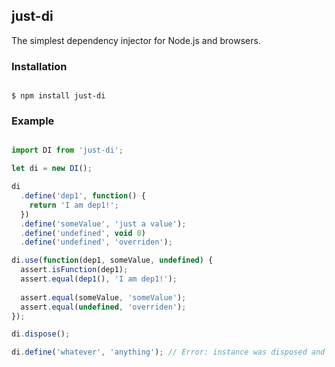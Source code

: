 ## just-di

The simplest dependency injector for Node.js and browsers.

### Installation

```

$ npm install just-di

```

### Example

```javascript

import DI from 'just-di';

let di = new DI();

di
  .define('dep1', function() {
    return 'I am dep1!';
  })
  .define('someValue', 'just a value');
  .define('undefined', void 0)
  .define('undefined', 'overriden');

di.use(function(dep1, someValue, undefined) {
  assert.isFunction(dep1);
  assert.equal(dep1(), 'I am dep1!');
  
  assert.equal(someValue, 'someValue');
  assert.equal(undefined, 'overriden');
});

di.dispose();

di.define('whatever', 'anything'); // Error: instance was disposed and is no longer usable!

```